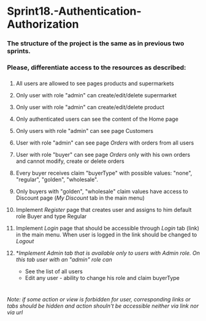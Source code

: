 # Sprint18.-Authentication-Authorization
### The structure of the project is the same as in previous two sprints.
### Please, differentiate access to the resources as described:
###  

1. All users are allowed to see pages products and supermarkets
2. Only user with role "admin" can create/edit/delete supermarket
3. Only user with role "admin" can create/edit/delete product
4. Only authenticated users can see the content of the Home page
5. Only users with role "admin" can see page Customers
6. User with role "admin" can see page *Orders* with orders from all users
7. User with role "buyer" can see page *Orders* only with his own orders and cannot modify, create or delete orders
8. Every buyer receives claim "buyerType" with possible values: "none", "regular", "golden", "wholesale".
9. Only buyers with "golden", "wholesale" claim values have access to Discount page (*My Discount* tab in the main menu)

10. Implement *Register* page that creates user and assigns to him default role Buyer and type Regular
11. Implement *Login* page that should be accessible through *Login* tab (link) in the main menu. When user is logged in the link should be changed to *Logout*
12. **Implement Admin tab that is available only to users with Admin role.  On this tab user with an "admin" role can*
	* See the list of all users
	* Edit any user - ability to change his role and claim buyerType
# 	
*Note: if some action or view is forbidden for user, corresponding links or tabs should be hidden and action shouln't be accessible neither via link nor via url*
